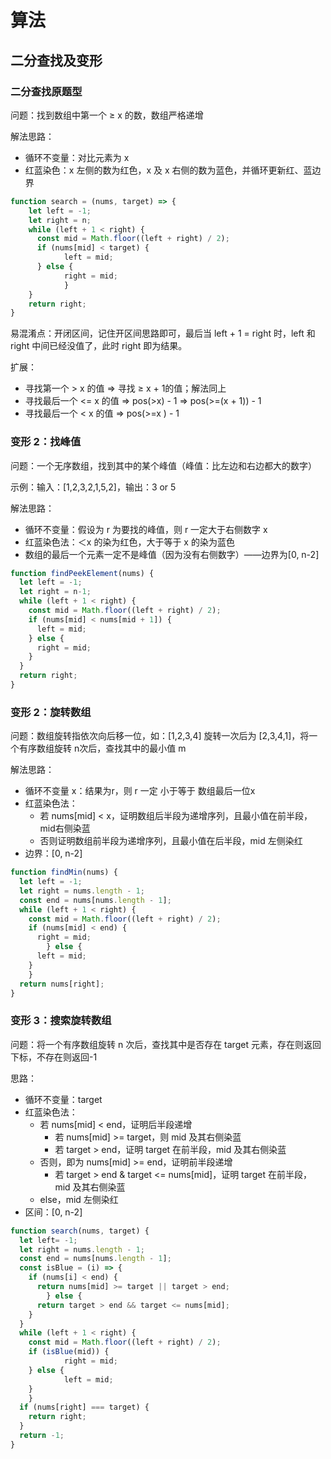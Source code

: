 # 算法

## 二分查找及变形

### 二分查找原题型

问题：找到数组中第一个 ≥ x 的数，数组严格递增

解法思路：

- 循环不变量：对比元素为 x
- 红蓝染色：x 左侧的数为红色，x 及 x 右侧的数为蓝色，并循环更新红、蓝边界

``` javascript
function search = (nums, target) => {
  	let left = -1;
  	let right = n;
  	while (left + 1 < right) {
      const mid = Math.floor((left + right) / 2);
      if (nums[mid] < target) {
        	left = mid;
      } else {
        	right = mid;
			}
    }
  	return right;
}
```

易混淆点：开闭区间，记住开区间思路即可，最后当 left + 1 = right 时，left 和 right 中间已经没值了，此时 right 即为结果。

扩展：

- 寻找第一个 > x 的值 => 寻找 ≥ x + 1的值；解法同上
- 寻找最后一个 <= x 的值 => pos(>x) - 1 => pos(>=(x + 1)) - 1
- 寻找最后一个 < x 的值 => pos(>=x ) - 1

### 变形 2：找峰值

问题：一个无序数组，找到其中的某个峰值（峰值：比左边和右边都大的数字）

示例：输入：[1,2,3,2,1,5,2]，输出：3 or 5

解法思路：

- 循环不变量：假设为 r 为要找的峰值，则 r 一定大于右侧数字 x
- 红蓝染色法：＜x 的染为红色，大于等于 x 的染为蓝色
- 数组的最后一个元素一定不是峰值（因为没有右侧数字）——边界为[0, n-2]

```javascript
function findPeekElement(nums) {
  let left = -1;
  let right = n-1;
  while (left + 1 < right) {
    const mid = Math.floor((left + right) / 2);
    if (nums[mid] < nums[mid + 1]) {
      left = mid;
    } else {
      right = mid;
    }
  }
  return right;
}
```

### 变形 2：旋转数组

问题：数组旋转指依次向后移一位，如：[1,2,3,4] 旋转一次后为 [2,3,4,1]，将一个有序数组旋转 n次后，查找其中的最小值 m

解法思路：

- 循环不变量 x：结果为r，则 r 一定 小于等于 数组最后一位x
- 红蓝染色法：
  - 若 nums[mid] < x，证明数组后半段为递增序列，且最小值在前半段，mid右侧染蓝
  - 否则证明数组前半段为递增序列，且最小值在后半段，mid 左侧染红
- 边界：[0, n-2]

```javascript
function findMin(nums) {
  let left = -1;
  let right = nums.length - 1;
  const end = nums[nums.length - 1];
  while (left + 1 < right) {
    const mid = Math.floor((left + right) / 2);
    if (nums[mid] < end) {
      right = mid;
		} else {
      left = mid;
    }
	}
  return nums[right];
}
```

### 变形 3：搜索旋转数组

问题：将一个有序数组旋转 n 次后，查找其中是否存在 target 元素，存在则返回下标，不存在则返回-1

思路：

- 循环不变量：target
- 红蓝染色法：
  - 若 nums[mid] < end，证明后半段递增
    - 若 nums[mid] >= target，则 mid 及其右侧染蓝
    - 若 target > end，证明 target 在前半段，mid 及其右侧染蓝
  - 否则，即为 nums[mid] >= end，证明前半段递增
    - 若 target > end & target <= nums[mid]，证明 target 在前半段，mid 及其右侧染蓝
  - else，mid 左侧染红
- 区间：[0, n-2]

```javascript
function search(nums, target) {
  let left= -1;
  let right = nums.length - 1;
  const end = nums[nums.length - 1];
  const isBlue = (i) => {
    if (nums[i] < end) {
      return nums[mid] >= target || target > end;
		} else {
      return target > end && target <= nums[mid];
    }
  }
  while (left + 1 < right) {
    const mid = Math.floor((left + right) / 2);
    if (isBlue(mid)) {
			right = mid;
    } else {
			left = mid;
    }
	}
  if (nums[right] === target) {
    return right;
  }
  return -1;
}
```



